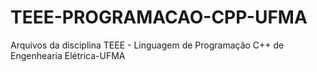 # TEEE-PROGRAMACAO-CPP-UFMA
Arquivos da disciplina TEEE - Linguagem de Programação C++ de Engenhearia Elétrica-UFMA
